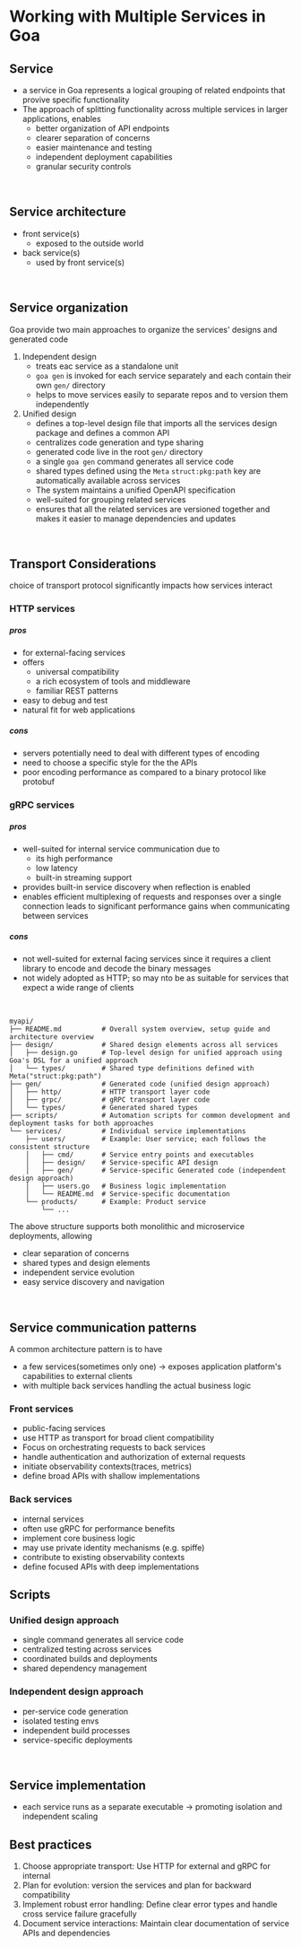 # Working with Multiple Services in Goa

## Service
- a service in Goa represents a logical grouping of related endpoints that provive specific functionality
- The approach of splitting functionality across multiple services in larger applications, enables
    - better organization of API endpoints
    - clearer separation of concerns
    - easier maintenance and testing
    - independent deployment capabilities
    - granular security controls

<br>

## Service architecture
- front service(s)
    - exposed to the outside world 
- back service(s)
    - used by front service(s)

<br>

## Service organization
Goa provide two main approaches to organize the services' designs and generated code
1. Independent design
    - treats eac service as a standalone unit
    - `goa gen` is invoked for each service separately and each contain their own `gen/` directory
    - helps to move services easily to separate repos and to version them independently 
2. Unified design
    - defines a top-level design file that imports all the services design package and defines a common API
    - centralizes code generation and type sharing
    - generated code live in the root `gen/` directory
    - a single `goa gen` command generates all service code
    - shared types defined using the `Meta` `struct:pkg:path` key are automatically available across services
    - The system maintains a unified OpenAPI specification
    - well-suited for grouping related services
    - ensures that all the related services are versioned together and makes it easier to manage dependencies and updates 

<br>

## Transport Considerations
choice of transport protocol significantly impacts how services interact

### HTTP services
##### pros
- for external-facing services
- offers 
    - universal compatibility
    - a rich ecosystem of tools and middleware
    - familiar REST patterns
- easy to debug and test
- natural fit for web applications

##### cons
- servers potentially need to deal with different types of encoding
- need to choose a specific style for the the APIs
- poor encoding performance as compared to a binary protocol like protobuf 

### gRPC services
##### pros
- well-suited for internal service communication due to 
    - its high performance
    - low latency
    - built-in streaming support
- provides built-in service discovery when reflection is enabled
- enables efficient multiplexing of requests and responses over a single connection leads to significant performance gains when communicating between services

##### cons
- not well-suited for external facing services since it requires a client library to encode and decode the binary messages
- not widely adopted as HTTP; so may nto be as suitable for services that expect a wide range of clients

<br>


```
myapi/
├── README.md          # Overall system overview, setup guide and architecture overview
├── design/            # Shared design elements across all services
│   ├── design.go      # Top-level design for unified approach using Goa's DSL for a unified approach
│   └── types/         # Shared type definitions defined with Meta("struct:pkg:path")
├── gen/               # Generated code (unified design approach)
│   ├── http/          # HTTP transport layer code
│   ├── grpc/          # gRPC transport layer code
│   └── types/         # Generated shared types
├── scripts/           # Automation scripts for common development and deployment tasks for both approaches
└── services/          # Individual service implementations
    ├── users/         # Example: User service; each follows the consistent structure
    │   ├── cmd/       # Service entry points and executables
    │   ├── design/    # Service-specific API design
    │   ├── gen/       # Service-specific Generated code (independent design approach)
    │   ├── users.go   # Business logic implementation
    │   └── README.md  # Service-specific documentation
    └── products/      # Example: Product service
        └── ...
```

The above structure supports both monolithic and microservice deployments, allowing
- clear separation of concerns
- shared types and design elements
- independent service evolution
- easy service discovery and navigation

<br>

## Service communication patterns
A common architecture pattern is to have 
- a few services(sometimes only one) -> exposes application platform's capabilities to external clients
- with multiple back services handling the actual business logic 

### Front services
- public-facing services
- use HTTP as transport for broad client compatibility
- Focus on orchestrating requests to back services
- handle authentication and authorization of external requests
- initiate observability contexts(traces, metrics)
- define broad APIs with shallow implementations

### Back services
- internal services
- often use gRPC for performance benefits
- implement core business logic
- may use private identity mechanisms (e.g. spiffe)
- contribute to existing observability contexts
- define focused APIs with deep implementations


## Scripts
### Unified design approach
- single command generates all service code
- centralized testing across services
- coordinated builds and deployments
- shared dependency management 

### Independent design approach
- per-service code generation
- isolated testing envs
- independent build processes
- service-specific deployments

<br>

## Service implementation
- each service runs as a separate executable -> promoting isolation and independent scaling

## Best practices
1. Choose appropriate transport: Use HTTP for external and gRPC for internal
2. Plan for evolution: version the services and plan for backward compatibility
3. Implement robust error handling: Define clear error types and handle cross service failure gracefully
4. Document service interactions: Maintain clear documentation of service APIs and dependencies
